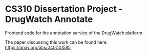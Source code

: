 # CS310 Dissertation Project - DrugWatch Annotate

Frontend code for the annotation service of the DrugWatch platform.

The paper discussing this work can be found here:
https://arxiv.org/abs/2407.01585
